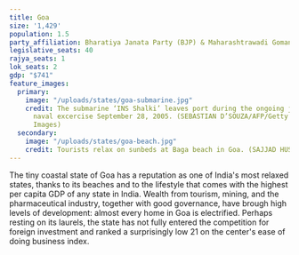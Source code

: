 ```yaml
---
title: Goa
size: '1,429'
population: 1.5
party_affiliation: Bharatiya Janata Party (BJP) & Maharashtrawadi Gomantak Party (MGP)
legislative_seats: 40
rajya_seats: 1
lok_seats: 2
gdp: "$741"
feature_images:
  primary:
    image: "/uploads/states/goa-submarine.jpg"
    credit: The submarine ‘INS Shalki’ leaves port during the ongoing joint Indo-US
      naval excercise September 28, 2005. (SEBASTIAN D’SOUZA/AFP/Getty
      Images)
  secondary:
    image: "/uploads/states/goa-beach.jpg"
    credit: Tourists relax on sunbeds at Baga beach in Goa. (SAJJAD HUSSAIN/AFP/Getty Images)
---
```


The tiny coastal state of Goa has a reputation as one of India's most relaxed states, thanks to its beaches and to the lifestyle that comes with the highest per capita GDP of any state in India. Wealth from tourism, mining, and the pharmaceutical industry, together with good governance, have brough high levels of development: almost every home in Goa is electrified. Perhaps resting on its laurels, the state has not fully entered the competition for foreign investment and ranked a surprisingly low 21 on the center's ease of doing business index.
